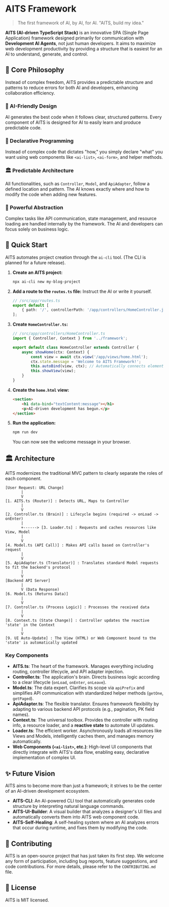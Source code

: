 # AITS Framework

> The first framework of AI, by AI, for AI.
> "AITS, build my idea."

**AITS (AI-driven TypeScript Stack)** is an innovative SPA (Single Page Application) framework designed primarily for communication with **Development AI Agents**, not just human developers. It aims to maximize web development productivity by providing a structure that is easiest for an AI to understand, generate, and control.

## 🔮 Core Philosophy

Instead of complex freedom, AITS provides a predictable structure and patterns to reduce errors for both AI and developers, enhancing collaboration efficiency.

### 🤖 AI-Friendly Design

AI generates the best code when it follows clear, structured patterns. Every component of AITS is designed for AI to easily learn and produce predictable code.

### 📜 Declarative Programming

Instead of complex code that dictates "how," you simply declare "what" you want using web components like `<ai-list>`, `<ai-form>`, and helper methods.

### 🏛️ Predictable Architecture

All functionalities, such as `Controller`, `Model`, and `ApiAdapter`, follow a defined location and pattern. The AI knows exactly where and how to modify the code when adding new features.

### 🧩 Powerful Abstraction

Complex tasks like API communication, state management, and resource loading are handled internally by the framework. The AI and developers can focus solely on business logic.

## 🚀 Quick Start

AITS automates project creation through the `ai-cli` tool. (The CLI is planned for a future release).

1.  **Create an AITS project:**

    ```bash
    npx ai-cli new my-blog-project
    ```

2.  **Add a route to the `routes.ts` file:**
    Instruct the AI or write it yourself.

    ```typescript
    // /src/app/routes.ts
    export default [
        { path: '/', controllerPath: '/app/controllers/HomeController.js', methodName: 'showHome' }
    ];
    ```

3.  **Create `HomeController.ts`:**

    ```typescript
    // /src/app/controllers/HomeController.ts
    import { Controller, Context } from '../framework';

    export default class HomeController extends Controller {
        async showHome(ctx: Context) {
            const view = await ctx.view('/app/views/home.html');
            ctx.state.message = 'Welcome to AITS Framework!';
            this.autoBind(view, ctx); // Automatically connects elements with the data-bind attribute
            this.showView(view);
        }
    }
    ```

4.  **Create the `home.html` view:**

    ```html
    <section>
        <h1 data-bind="textContent:message"></h1>
        <p>AI-driven development has begun.</p>
    </section>
    ```

5.  **Run the application:**

    ```bash
    npm run dev
    ```

    You can now see the welcome message in your browser.

## 🏛️ Architecture

AITS modernizes the traditional MVC pattern to clearly separate the roles of each component.

```
[User Request: URL Change]
       |
       V
[1. AITS.ts (Router)] : Detects URL, Maps to Controller
       |
       V
[2. Controller.ts (Brain)] : Lifecycle begins (required -> onLoad -> onEnter)
       |
       +------> [3. Loader.ts] : Requests and caches resources like View, Model
       |
       V
[4. Model.ts (API Call)] : Makes API calls based on Controller's request
       |
       V
[5. ApiAdapter.ts (Translator)] : Translates standard Model requests to fit the backend's protocol
       |
       V
[Backend API Server]
       |
       V (Data Response)
[6. Model.ts (Returns Data)]
       |
       V
[7. Controller.ts (Process Logic)] : Processes the received data
       |
       V
[8. Context.ts (State Change)] : Controller updates the reactive 'state' in the Context
       |
       V
[9. UI Auto-Update] : The View (HTML) or Web Component bound to the 'state' is automatically updated
```

### Key Components

  * **AITS.ts**: The heart of the framework. Manages everything including routing, controller lifecycle, and API adapter injection.
  * **Controller.ts**: The application's brain. Directs business logic according to a clear lifecycle (`onLoad`, `onEnter`, `onLeave`).
  * **Model.ts**: The data expert. Clarifies its scope via `apiPrefix` and simplifies API communication with standardized helper methods (`getOne`, `getPaged`).
  * **ApiAdapter.ts**: The flexible translator. Ensures framework flexibility by adapting to various backend API protocols (e.g., pagination, PK field names).
  * **Context.ts**: The universal toolbox. Provides the controller with routing info, a resource loader, and a **reactive state** to automate UI updates.
  * **Loader.ts**: The efficient worker. Asynchronously loads all resources like Views and Models, intelligently caches them, and manages memory automatically.
  * **Web Components (`<ai-list>`, etc.)**: High-level UI components that directly integrate with AITS's data flow, enabling easy, declarative implementation of complex UI.

## ✨ Future Vision

AITS aims to become more than just a framework; it strives to be the center of an AI-driven development ecosystem.

  * **AITS-CLI**: An AI-powered CLI tool that automatically generates code structure by interpreting natural language commands.
  * **AITS-UI-Builder**: A visual builder that analyzes a designer's UI files and automatically converts them into AITS web component code.
  * **AITS-Self-Healing**: A self-healing system where an AI analyzes errors that occur during runtime, and fixes them by modifying the code.

## 🤝 Contributing

AITS is an open-source project that has just taken its first step. We welcome any form of participation, including bug reports, feature suggestions, and code contributions. For more details, please refer to the `CONTRIBUTING.md` file.

## 📜 License

AITS is MIT licensed.